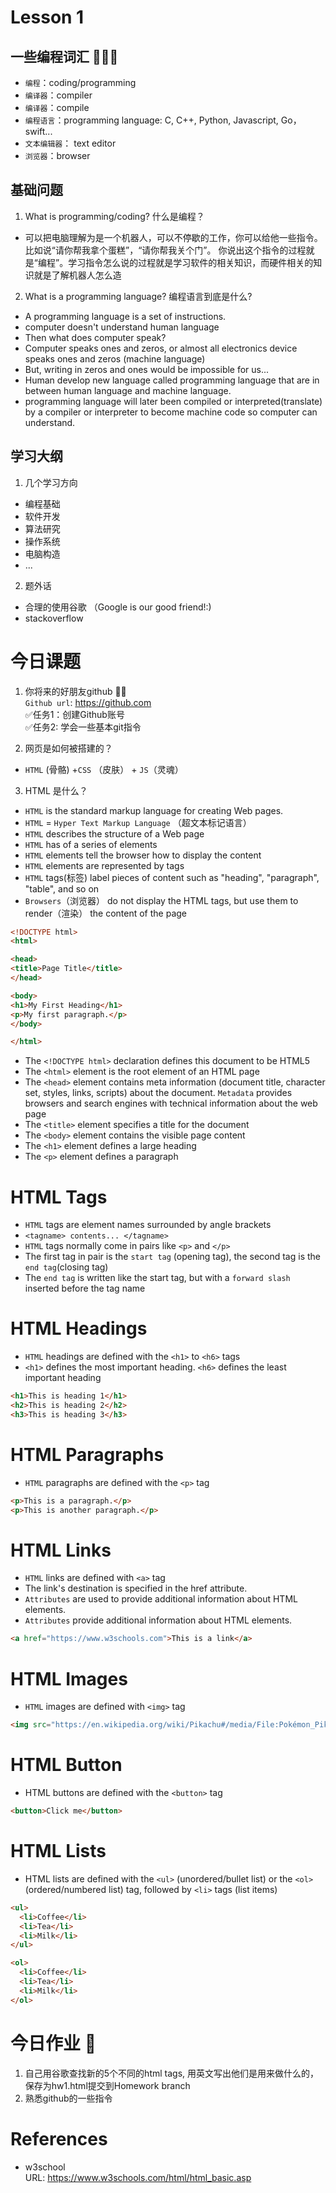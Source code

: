 # Lesson 1

## 一些编程词汇 👨🏻‍💻
- `编程`：coding/programming
- `编译器`：compiler
- `编译器`：compile
- `编程语言`：programming language: C, C++, Python, Javascript, Go，swift...
- `文本编辑器`： text editor
- `浏览器`：browser

## 基础问题
1. What is programming/coding? 什么是编程？
- 可以把电脑理解为是一个机器人，可以不停歇的工作，你可以给他一些指令。比如说“请你帮我拿个蛋糕”，“请你帮我关个门”。 你说出这个指令的过程就是“编程”。学习指令怎么说的过程就是学习软件的相关知识，而硬件相关的知识就是了解机器人怎么造

2. What is a programming language? 编程语言到底是什么?
- A programming language is a set of instructions. 
- computer doesn't understand human language
- Then what does computer speak?
- Computer speaks ones and zeros, or almost all electronics device speaks ones and zeros (machine language)
- But, writing in zeros and ones would be impossible for us...
- Human develop new language called programming language that are in between human language and machine language.
- programming language will later been compiled or interpreted(translate) by a compiler or interpreter to become machine code so computer can understand.

## 学习大纲
1. 几个学习方向
- 编程基础
- 软件开发
- 算法研究
- 操作系统
- 电脑构造
- ...

2. 题外话 
- 合理的使用谷歌 （Google is our good friend!:)
- stackoverflow

# 今日课题
1. 你将来的好朋友github 👏🏻<br/>
`Github url`: https://github.com<br/>
✅任务1：创建Github账号</br>
✅任务2: 学会一些基本git指令

2. 网页是如何被搭建的？
- `HTML` (骨骼) +`CSS` （皮肤） + `JS`（灵魂）

3. HTML 是什么？
- `HTML` is the standard markup language for creating Web pages.
- `HTML` = `Hyper Text Markup Language` （超文本标记语言）
- `HTML` describes the structure of a Web page
- `HTML` has of a series of elements
- `HTML` elements tell the browser how to display the content
- `HTML` elements are represented by tags
- `HTML` tags(标签) label pieces of content such as "heading", "paragraph", "table", and so on
- `Browsers`（浏览器） do not display the HTML tags, but use them to render（渲染） the content of the page

```HTML
<!DOCTYPE html>
<html>

<head>
<title>Page Title</title>
</head>

<body>
<h1>My First Heading</h1>
<p>My first paragraph.</p>
</body>

</html>
```

- The `<!DOCTYPE html>` declaration defines this document to be HTML5
- The `<html>` element is the root element of an HTML page
- The `<head>` element contains meta information (document title, character set, styles, links, scripts) about the document. `Metadata` provides browsers and search engines with technical information about the web page
- The `<title>` element specifies a title for the document
- The `<body>` element contains the visible page content
- The `<h1>` element defines a large heading
- The `<p>` element defines a paragraph

# HTML Tags
- `HTML` tags are element names surrounded by angle brackets
- `<tagname> contents... </tagname>`
- `HTML` tags normally come in pairs like `<p>` and `</p>`
- The first tag in pair is the `start tag` (opening tag), the second tag is the `end tag`(closing tag)
- The `end tag` is written like the start tag, but with a `forward slash` inserted before the tag name

# HTML Headings </br>
- `HTML` headings are defined with the `<h1>` to `<h6>` tags
- `<h1>` defines the most important heading. `<h6>` defines the least important heading

```HTML
<h1>This is heading 1</h1>
<h2>This is heading 2</h2>
<h3>This is heading 3</h3>
```

# HTML Paragraphs
- `HTML` paragraphs are defined with the `<p>` tag

```HTML
<p>This is a paragraph.</p>
<p>This is another paragraph.</p>
```

# HTML Links
- `HTML` links are defined with `<a>` tag
- The link's destination is specified in the href attribute.
- `Attributes` are used to provide additional information about HTML elements.
- `Attributes` provide additional information about HTML elements.

```HTML
<a href="https://www.w3schools.com">This is a link</a>
```

# HTML Images
- `HTML` images are defined with `<img>` tag

```HTML
<img src="https://en.wikipedia.org/wiki/Pikachu#/media/File:Pokémon_Pikachu_art.png" alt="pikachu" width="104" height="142">
```

# HTML Button
- HTML buttons are defined with the `<button>` tag

```HTML
<button>Click me</button>
```

# HTML Lists
- HTML lists are defined with the `<ul>` (unordered/bullet list) or the `<ol>` (ordered/numbered list) tag, followed by `<li>` tags (list items)

```HTML
<ul>
  <li>Coffee</li>
  <li>Tea</li>
  <li>Milk</li>
</ul>

<ol>
  <li>Coffee</li>
  <li>Tea</li>
  <li>Milk</li>
</ol>
```

# 今日作业 👀
1. 自己用谷歌查找新的5个不同的html tags, 用英文写出他们是用来做什么的，保存为hw1.html提交到Homework branch
2. 熟悉github的一些指令

# References
- w3school<br/>
URL: https://www.w3schools.com/html/html_basic.asp
